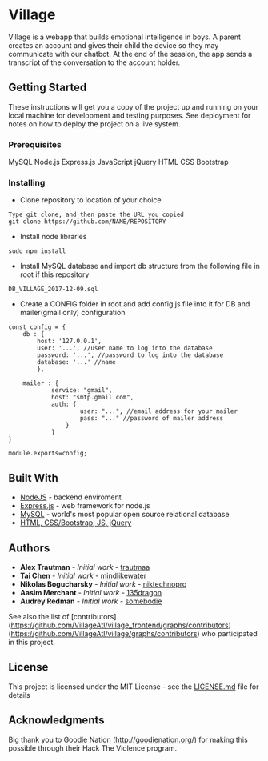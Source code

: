 # Village

Village is a webapp that builds emotional intelligence in boys. 
A parent creates an account and gives their child the device so they may communicate with our chatbot. 
At the end of the session, the app sends a transcript of the conversation to the account holder. 

## Getting Started

These instructions will get you a copy of the project up and running on your local machine for development and testing purposes. See deployment for notes on how to deploy the project on a live system.

### Prerequisites

MySQL
Node.js
Express.js
JavaScript
jQuery
HTML
CSS
Bootstrap

### Installing
* Clone repository to location of your choice
```
Type git clone, and then paste the URL you copied
git clone https://github.com/NAME/REPOSITORY
```
* Install node libraries
```
sudo npm install
```
* Install MySQL database and import db structure from the following file in root if this repository

```
DB_VILLAGE_2017-12-09.sql
```
* Create a CONFIG folder in root and add config.js file into it for DB and mailer(gmail only) configuration

```
const config = {
    db : {
    	host: '127.0.0.1',
    	user: '...', //user name to log into the database
    	password: '...', //password to log into the database
    	database: '...' //name 
    	},

    mailer : {
    		service: "gmail",
    		host: "smtp.gmail.com",
    		auth: {
        			user: "...", //email address for your mailer
        			pass: "..." //password of mailer address
     			}
     		}
}

module.exports=config;
```


## Built With

* [NodeJS](https://nodejs.org/) - backend enviroment
* [Express.js](https://expressjs.com/) - web framework for node.js
* [MySQL](https://www.mysql.com/) - world's most popular open source relational database
* [HTML, CSS/Bootstrap, JS, jQuery](https://www.w3schools.com/) 

## Authors

* **Alex Trautman** - *Initial work* - [trautmaa](https://github.com/trautmaa)
* **Tai Chen** - *Initial work* - [mindlikewater](https://github.com/mindlikewater)
* **Nikolas Bogucharsky** - *Initial work* - [niktechnopro](https://github.com/niktechnopro)
* **Aasim Merchant** - *Initial work* - [135dragon](https://github.com/135dragon)
* **Audrey Redman** - *Initial work* - [somebodie](https://github.com/somebodie)

See also the list of [contributors]
(https://github.com/VillageAtl/village_frontend/graphs/contributors)
(https://github.com/VillageAtl/village/graphs/contributors)
who participated in this project.

## License

This project is licensed under the MIT License - see the [LICENSE.md](LICENSE.md) file for details

## Acknowledgments

Big thank you to Goodie Nation (http://goodienation.org/) for making this possible through their Hack The Violence program.
